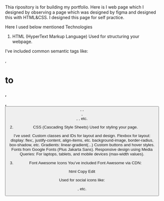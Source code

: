 Thia ripository is for building my portfolio. Here is I web page which I designed by observing a page which was designed by figma and designed this with HTML&CSS.
I designed this page for self practice.



Here I used below mentioned Technologies 

1. HTML (HyperText Markup Language)
Used for structuring your webpage.

I’ve included common semantic tags like:
<div>, <h1> to <h4>, <p>, <button>, <img>, <section>, <footer>, <a>, etc.

2. CSS (Cascading Style Sheets)
Used for styling your page.

I’ve used:
Custom classes and IDs for layout and design.
Flexbox for layout: display: flex;, justify-content, align-items, etc.
background-image, border-radius, box-shadow, etc.
Gradients: linear-gradient(...)
Custom buttons and hover styles.
Fonts from Google Fonts (Plus Jakarta Sans).
Responsive design using Media Queries:
For laptops, tablets, and mobile devices (max-width values).

3. Font Awesome Icons
You’ve included Font Awesome via CDN:

html
Copy
Edit
<link rel="stylesheet" href="https://cdnjs.cloudflare.com/ajax/libs/font-awesome/...">
Used for social icons like:

<i class="fab fa-facebook"></i>

<i class="fab fa-instagram"></i>, etc.
